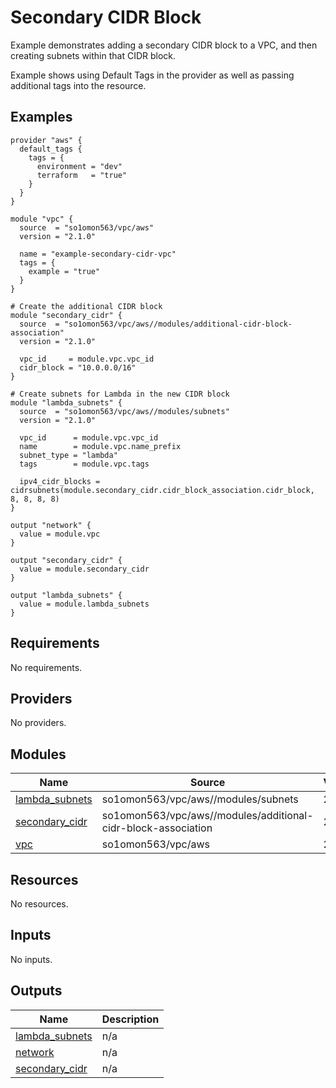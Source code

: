 # Secondary CIDR Block

Example demonstrates adding a secondary CIDR block to a VPC, and then creating subnets within that CIDR block.

Example shows using Default Tags in the provider as well as passing additional tags into the resource.
<!-- BEGINNING OF PRE-COMMIT-TERRAFORM DOCS HOOK -->

## Examples

```hcl
provider "aws" {
  default_tags {
    tags = {
      environment = "dev"
      terraform   = "true"
    }
  }
}

module "vpc" {
  source  = "so1omon563/vpc/aws"
  version = "2.1.0"

  name = "example-secondary-cidr-vpc"
  tags = {
    example = "true"
  }
}

# Create the additional CIDR block
module "secondary_cidr" {
  source  = "so1omon563/vpc/aws//modules/additional-cidr-block-association"
  version = "2.1.0"

  vpc_id     = module.vpc.vpc_id
  cidr_block = "10.0.0.0/16"
}

# Create subnets for Lambda in the new CIDR block
module "lambda_subnets" {
  source  = "so1omon563/vpc/aws//modules/subnets"
  version = "2.1.0"

  vpc_id      = module.vpc.vpc_id
  name        = module.vpc.name_prefix
  subnet_type = "lambda"
  tags        = module.vpc.tags

  ipv4_cidr_blocks = cidrsubnets(module.secondary_cidr.cidr_block_association.cidr_block, 8, 8, 8, 8)
}

output "network" {
  value = module.vpc
}

output "secondary_cidr" {
  value = module.secondary_cidr
}

output "lambda_subnets" {
  value = module.lambda_subnets
}
```

## Requirements

No requirements.

## Providers

No providers.

## Modules

| Name | Source | Version |
|------|--------|---------|
| <a name="module_lambda_subnets"></a> [lambda\_subnets](#module\_lambda\_subnets) | so1omon563/vpc/aws//modules/subnets | 2.0.0 |
| <a name="module_secondary_cidr"></a> [secondary\_cidr](#module\_secondary\_cidr) | so1omon563/vpc/aws//modules/additional-cidr-block-association | 2.0.0 |
| <a name="module_vpc"></a> [vpc](#module\_vpc) | so1omon563/vpc/aws | 2.0.0 |

## Resources

No resources.

## Inputs

No inputs.

## Outputs

| Name | Description |
|------|-------------|
| <a name="output_lambda_subnets"></a> [lambda\_subnets](#output\_lambda\_subnets) | n/a |
| <a name="output_network"></a> [network](#output\_network) | n/a |
| <a name="output_secondary_cidr"></a> [secondary\_cidr](#output\_secondary\_cidr) | n/a |

<!-- END OF PRE-COMMIT-TERRAFORM DOCS HOOK -->
